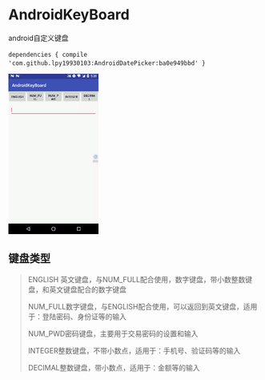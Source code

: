# AndroidKeyBoard
android自定义键盘


`dependencies {
	        compile 'com.github.lpy19930103:AndroidDatePicker:ba0e949bbd'
	}`


![image](https://github.com/lpy19930103/AndroidKeyBoard/blob/master/keyboard.gif)


键盘类型
---
>ENGLISH 英文键盘，与NUM_FULL配合使用，数字键盘，带小数整数键盘，和英文键盘配合的数字键盘
>
>NUM_FULL数字键盘，与ENGLISH配合使用，可以返回到英文键盘，适用于：登陆密码、身份证等的输入
>
>NUM_PWD密码键盘，主要用于交易密码的设置和输入
>
>INTEGER整数键盘，不带小数点，适用于：手机号、验证码等的输入
>
>DECIMAL整数键盘，带小数点，适用于：金额等的输入
